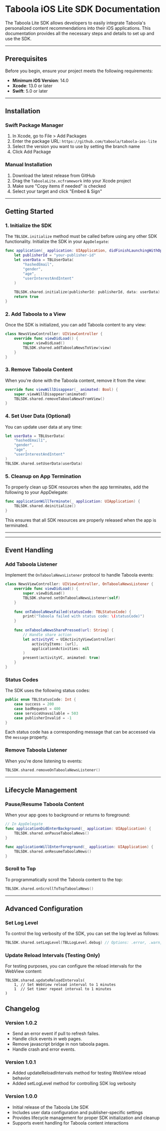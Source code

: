 # Taboola iOS Lite SDK Documentation

The Taboola Lite SDK allows developers to easily integrate Taboola's personalized content recommendations into their iOS applications. This documentation provides all the necessary steps and details to set up and use the SDK.

---

## Prerequisites

Before you begin, ensure your project meets the following requirements:

- **Minimum iOS Version**: 14.0
- **Xcode**: 13.0 or later
- **Swift**: 5.0 or later

---

## Installation

### Swift Package Manager

1. In Xcode, go to File > Add Packages
2. Enter the package URL: `https://github.com/taboola/taboola-ios-lite`
3. Select the version you want to use by setting the branch name
4. Click Add Package

### Manual Installation

1. Download the latest release from GitHub
2. Drag the `TaboolaLite.xcframework` into your Xcode project
3. Make sure "Copy items if needed" is checked
4. Select your target and click "Embed & Sign"

---

## Getting Started

### 1. Initialize the SDK

The `TBLSDK.initialize` method must be called before using any other SDK functionality. Initialize the SDK in your `AppDelegate`:

```swift
func application(_ application: UIApplication, didFinishLaunchingWithOptions launchOptions: [UIApplication.LaunchOptionsKey: Any]?) -> Bool {
    let publisherId = "your-publisher-id"
    let userData = TBLUserData(
        "hashedEmail",
        "gender",
        "age",
        "userInterestAndIntent"
    )
    
    TBLSDK.shared.initialize(publisherId: publisherId, data: userData)
    return true
}
```

### 2. Add Taboola to a View

Once the SDK is initialized, you can add Taboola content to any view:

```swift
class NewsViewController: UIViewController {
    override func viewDidLoad() {
        super.viewDidLoad()
        TBLSDK.shared.addTaboolaNewsToView(view)
    }
}
```

### 3. Remove Taboola Content

When you're done with the Taboola content, remove it from the view:

```swift
override func viewWillDisappear(_ animated: Bool) {
    super.viewWillDisappear(animated)
    TBLSDK.shared.removeTaboolaNewsFromView()
}
```

### 4. Set User Data (Optional)

You can update user data at any time:

```swift
let userData = TBLUserData(
    "hashedEmail1",
    "gender",
    "age",
    "userInterestAndIntent"
)
TBLSDK.shared.setUserData(userData)
```

### 5. Cleanup on App Termination

To properly clean up SDK resources when the app terminates, add the following to your AppDelegate:

```swift
func applicationWillTerminate(_ application: UIApplication) {
    TBLSDK.shared.deinitialize()
}
```

This ensures that all SDK resources are properly released when the app is terminated.

---

---

## Event Handling

### Add Taboola Listener

Implement the `OnTaboolaNewsListener` protocol to handle Taboola events:

```swift
class NewsViewController: UIViewController, OnTaboolaNewsListener {
    override func viewDidLoad() {
        super.viewDidLoad()
        TBLSDK.shared.setOnTaboolaNewsListener(self)
    }
    
    func onTaboolaNewsFailed(statusCode: TBLStatusCode) {
        print("Taboola failed with status code: \(statusCode)")
    }
    
    func onTaboolaNewsSharePressed(url: String) {
        // Handle share action
        let activityVC = UIActivityViewController(
            activityItems: [url],
            applicationActivities: nil
        )
        present(activityVC, animated: true)
    }
}
```

### Status Codes

The SDK uses the following status codes:

```swift
public enum TBLStatusCode: Int {
    case success = 200
    case badRequest = 400
    case serviceUnavailable = 503
    case publisherInvalid = -1
}
```

Each status code has a corresponding message that can be accessed via the `message` property.


### Remove Taboola Listener

When you're done listening to events:

```swift
TBLSDK.shared.removeOnTaboolaNewsListener()
```

---

## Lifecycle Management

### Pause/Resume Taboola Content

When your app goes to background or returns to foreground:

```swift
// In AppDelegate
func applicationDidEnterBackground(_ application: UIApplication) {
    TBLSDK.shared.onPauseTaboolaNews()
}

func applicationWillEnterForeground(_ application: UIApplication) {
    TBLSDK.shared.onResumeTaboolaNews()
}
```

### Scroll to Top

To programmatically scroll the Taboola content to the top:

```swift
TBLSDK.shared.onScrollToTopTaboolaNews()
```

---

## Advanced Configuration

### Set Log Level

To control the log verbosity of the SDK, you can set the log level as follows:

```swift
TBLSDK.shared.setLogLevel(TBLLogLevel.debug) // Options: .error, .warn, .info, .debug
```

### Update Reload Intervals (Testing Only)

For testing purposes, you can configure the reload intervals for the WebView content:

```
TBLSDK.shared.updateReloadIntervals(
    1, // Set WebView reload interval to 1 minutes
    1  // Set timer repeat interval to 1 minutes
)
```

## Changelog

### Version 1.0.2
- Send an error event if pull to refresh failes.
- Handle click events in web pages.
- Remove javascript bridge in non taboola pages.
- Handle crash and error events.

### Version 1.0.1
- Added updateReloadIntervals method for testing WebView reload behavior
- Added setLogLevel method for controlling SDK log verbosity

### Version 1.0.0
- Initial release of the Taboola Lite SDK
- Includes user data configuration and publisher-specific settings
- Provides lifecycle management for proper SDK initialization and cleanup
- Supports event handling for Taboola content interactions

